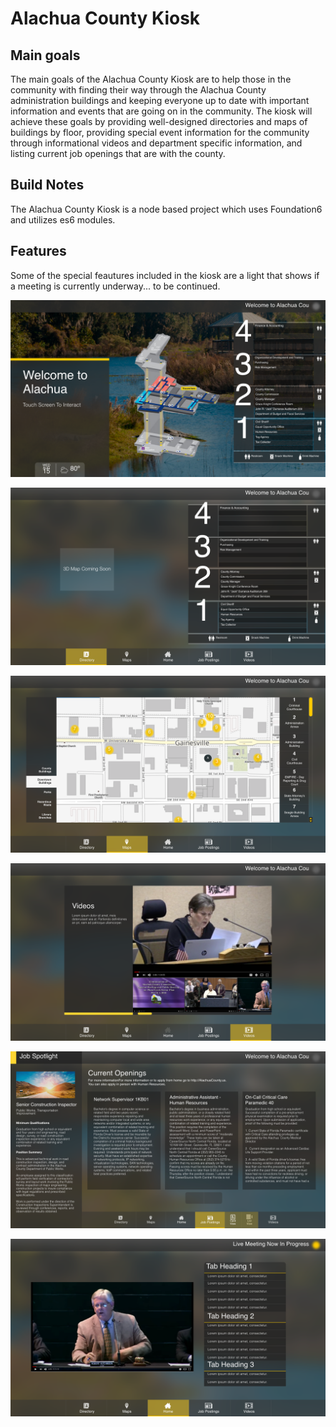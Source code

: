 # Alachua County Kiosk

##  Main goals
The main goals of the Alachua County Kiosk are to help those in the community with finding their way through the Alachua County administration buildings and keeping everyone up to date with important information and events that are going on in the community. The kiosk will achieve these goals by providing well-designed directories and maps of buildings by floor, providing special event information for the community through informational videos and department specific information, and listing current job openings that are with the county.

## Build Notes
The Alachua County Kiosk is a node based project which uses Foundation6 and utilizes es6 modules.

## Features
Some of the special feautures included in the kiosk are a light that shows if a meeting is currently underway... to be continued.

![alt text][screensaver]

[screensaver]: foundation-site/FoundationKiosk/src/assets/img/readme-img/screen-4readme.png "Screen Saver for Read Me"



![alt text][directory]

[directory]: foundation-site/FoundationKiosk/src/assets/img/readme-img/directory-4readme.png "Directory for Read Me"

![alt text][maps]

[maps]: foundation-site/FoundationKiosk/src/assets/img/readme-img/map-4readme.png "Map for Read Me"



![alt text][videos]

[videos]: foundation-site/FoundationKiosk/src/assets/img/readme-img/videos-4readme.png "Map for Read Me"

![alt text][cards]

[cards]: foundation-site/FoundationKiosk/src/assets/img/readme-img/cards-4readme.png "Map for Read Me"

![alt text][home]

[home]: foundation-site/FoundationKiosk/src/assets/img/readme-img/home-4readme.png "Home Screen for Read Me"
